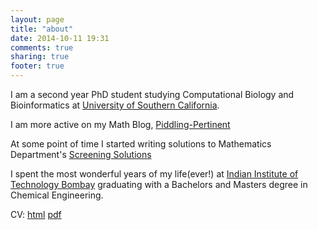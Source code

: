 ```yaml
---
layout: page
title: "about"
date: 2014-10-11 19:31
comments: true
sharing: true
footer: true
---
```

I am a second year PhD student studying Computational Biology and
Bioinformatics at [University of Southern California](http://www.usc.edu).

I am more active on my Math Blog, [Piddling-Pertinent](http://saket-choudhary.me/pertinent-blog)

At some point of time I started writing solutions to Mathematics Department's [Screening Solutions](http://www.saket-choudhary.me/math-screening-solutions/)

I spent the most wonderful years of my life(ever!) at [Indian Institute of Technology Bombay](http://www.iitb.ac.in)
graduating with a Bachelors and Masters degree in Chemical Engineering.

CV: [html](http://saketkc.github.io/resume) [pdf](http://saketkc.github.io/resume/saket_cv.pdf)

